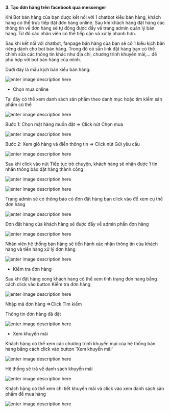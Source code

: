 **3.	Tạo đơn hàng trên facebook qua messenger**

Khi Bot bán hàng của bạn được kết nối với 1 chatbot kiểu bán hàng, khách hàng có thể trực tiếp đặt đơn hàng online. Sau khi khách hàng đặt hàng các thông tin về đơn hàng sẽ tự động được đẩy về trang admin quản lý bán hàng. Từ đó các nhân viên có thể tiếp cận và xử lý nhanh hơn.

Sau khi kết nối với chatbot, fanpage bán hàng của bạn sẽ có 1 kiểu kịch bản riêng dành cho bot bán hàng. Trong đó có sẵn link đặt hàng bạn có thể chỉnh sửa các thông tin khác như địa chỉ, chương trình khuyến mãi,... để phù hợp với bot bán hàng của mình.

Dưới đây là mẫu kịch bản kiểu bán hàng:

![enter image description here](https://static8.muarecdn.com/original/muare/images/2020/07/16/5665395_screenshot-5.png)

- Chọn mua online

Tại đây có thể xem danh sách sản phẩm theo danh mục hoặc tìm kiếm sản phẩm cũ thể

![enter image description here](https://static8.muarecdn.com/original/muare/images/2020/07/16/5665421_screenshot-6.png)

Bước 1: Chọn mặt hàng muốn đặt => Click nút Chọn mua

![enter image description here](https://static8.muarecdn.com/original/muare/images/2020/07/16/5665443_screenshot-7.png)

Bước 2: Xem giỏ hàng và điền thông tin => Click nút Gửi yêu cầu

![enter image description here](https://static8.muarecdn.com/original/muare/images/2020/07/16/5665453_screenshot-9.png)

Sau khi click vào nút Tiếp tục trò chuyện, khách hàng sẽ nhận được 1 tin nhắn thông báo đặt hàng thành công 

![enter image description here](https://static8.muarecdn.com/original/muare/images/2020/07/16/5665457_screenshot-10.png)

![enter image description here](https://static8.muarecdn.com/original/muare/images/2020/07/16/5665515_screenshot-12.png)

Trang admin sẽ có thông báo có đơn đặt hàng bạn click vào để xem cụ thể đơn hàng

![enter image description here](https://static8.muarecdn.com/original/muare/images/2020/07/16/5665516_screenshot-13.png)

Đơn đặt hàng của khách hàng sẽ được đẩy về admin phần đơn hàng

![enter image description here](https://static8.muarecdn.com/original/muare/images/2020/07/16/5665519_screenshot-14.png)

Nhân viên hệ thống bán hàng sẽ tiền hành xác nhận thông tin của khách hàng và tiến hàng xử lý đơn hàng

![enter image description here](https://static8.muarecdn.com/original/muare/images/2020/07/16/5665527_screenshot-16.png)

- Kiểm tra đơn hàng

Sau khi đặt hàng xong khách hàng có thể  xem tình trạng đơn hàng bằng cách click vào button Kiểm tra đơn hàng

![enter image description here](https://static8.muarecdn.com/original/muare/images/2020/07/16/5665528_screenshot-17.png)

Nhập mã đơn hàng =>Click Tìm kiếm

Thông tin đơn hàng đã đặt 

![enter image description here](https://static8.muarecdn.com/original/muare/images/2020/07/16/5665529_screenshot-18.png)

- Xem khuyến mãi

Khách hàng có thể xem các chương trình khuyến mại của hệ thống bán hàng bằng cách click vào button 'Xem khuyến mãi'

![enter image description here](https://static8.muarecdn.com/original/muare/images/2020/07/16/5665530_screenshot-19.png)

Hệ thống sẽ trả về danh sách khuyến mãi

![enter image description here](https://static8.muarecdn.com/original/muare/images/2020/07/16/5665531_screenshot-20.png)

Khách hàng có thể xem chi tiết khuyến mãi và click vào xem danh sách sản phẩm để mua hàng 

![enter image description here](https://static8.muarecdn.com/original/muare/images/2020/07/16/5665532_screenshot-21.png)

